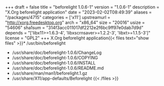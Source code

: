 +++
draft = false
title = "beforelight 1.0.6-1"
version = "1.0.6-1"
description = "X.Org beforelight application"
date = "2023-02-02T08:49:39"
aliases = "/packages/4715"
categories = ['x11']
upstreamurl = "http://xorg.freedesktop.org"
arch = "x86_64"
size = "20016"
usize = "54606"
sha1sum = "314f3acc011017df2212e2f6bc9ff97e0dab7d9d"
depends = "['libx11>=1.6.3-4', 'libxscrnsaver>=1.2.2-3', 'libxt>=1.1.5-3']"
license = "GPL2"
+++
X.Org beforelight application{{< files text="show files" >}}* /usr/bin/beforelight
* /usr/share/doc/beforelight-1.0.6/ChangeLog
* /usr/share/doc/beforelight-1.0.6/COPYING
* /usr/share/doc/beforelight-1.0.6/INSTALL
* /usr/share/doc/beforelight-1.0.6/README.md
* /usr/share/man/man1/beforelight.1.gz
* /usr/share/X11/app-defaults/Beforelight
{{< /files >}}